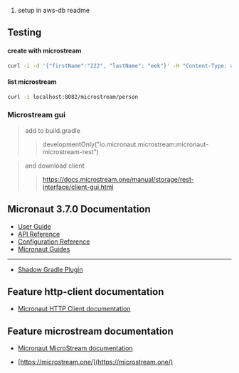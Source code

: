 1) setup in aws-db readme



## Testing

#### create with microstream
```bash
curl -i -d '{"firstName":"222", "lastName": "eek"}' -H "Content-Type: application/json" -X POST http://localhost:8082/microstream/person

```

#### list microstream
```bash
curl -i localhost:8082/microstream/person
```


### Microstream gui
> add to build.gradle
>> developmentOnly("io.micronaut.microstream:micronaut-microstream-rest")

>  and download client 
>> https://docs.microstream.one/manual/storage/rest-interface/client-gui.html

## Micronaut 3.7.0 Documentation

- [User Guide](https://docs.micronaut.io/3.7.0/guide/index.html)
- [API Reference](https://docs.micronaut.io/3.7.0/api/index.html)
- [Configuration Reference](https://docs.micronaut.io/3.7.0/guide/configurationreference.html)
- [Micronaut Guides](https://guides.micronaut.io/index.html)
---

- [Shadow Gradle Plugin](https://plugins.gradle.org/plugin/com.github.johnrengelman.shadow)
## Feature http-client documentation

- [Micronaut HTTP Client documentation](https://docs.micronaut.io/latest/guide/index.html#httpClient)


## Feature microstream documentation

- [Micronaut MicroStream documentation](https://micronaut-projects.github.io/micronaut-microstream/latest/guide)

- [https://microstream.one/](https://microstream.one/)
